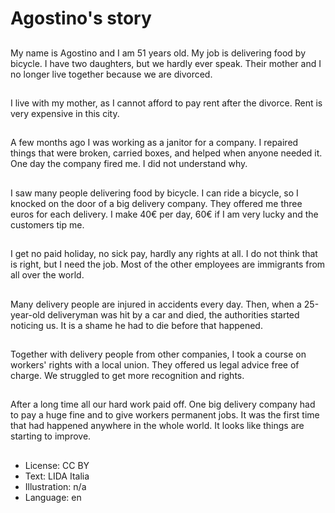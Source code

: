 # Agostino's story

##
My name is Agostino and I am 51 years old. My job is delivering food by bicycle. I have two daughters, but we hardly ever speak. Their mother and I no longer live together because we are divorced.

##
I live with my mother, as I cannot afford to pay rent after the divorce. Rent is very expensive in this city.

##
A few months ago I was working as a janitor for a company. I repaired things that were broken, carried boxes, and helped when anyone needed it. One day the company fired me. I did not understand why.

##
I saw many people delivering food by bicycle. I can ride a bicycle, so I knocked on the door of a big delivery company. They offered me three euros for each delivery. I make 40€ per day, 60€ if I am very lucky and the customers tip me.

##
I get no paid holiday, no sick pay, hardly any rights at all. I do not think that is right, but I need the job. Most of the other employees are immigrants from all over the world.

##
Many delivery people are injured in accidents every day. Then, when a 25-year-old deliveryman was hit by a car and died, the authorities started noticing us. It is a shame he had to die before that happened.

##
Together with delivery people from other companies, I took a course on workers' rights with a local union. They offered us legal advice free of charge. We struggled to get more recognition and rights.

##
After a long time all our hard work paid off. One big delivery company had to pay a huge fine and to give workers permanent jobs. It was the first time that had happened anywhere in the whole world. It looks like things are starting to improve.

##
* License: CC BY
* Text: LIDA Italia
* Illustration: n/a
* Language: en
